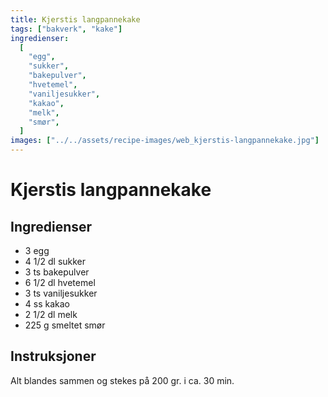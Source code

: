 ```yaml
---
title: Kjerstis langpannekake
tags: ["bakverk", "kake"]
ingredienser:
  [
    "egg",
    "sukker",
    "bakepulver",
    "hvetemel",
    "vaniljesukker",
    "kakao",
    "melk",
    "smør",
  ]
images: ["../../assets/recipe-images/web_kjerstis-langpannekake.jpg"]
---
```


# Kjerstis langpannekake

## Ingredienser

- 3 egg
- 4 1/2 dl sukker
- 3 ts bakepulver
- 6 1/2 dl hvetemel
- 3 ts vaniljesukker
- 4 ss kakao
- 2 1/2 dl melk
- 225 g smeltet smør

## Instruksjoner

Alt blandes sammen og stekes på 200 gr. i ca. 30 min.
